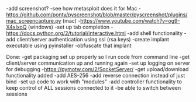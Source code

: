-add screenshot?
	-see how metasploit does it for Mac
	-https://github.com/ponty/pyscreenshot/blob/master/pyscreenshot/plugins/mac_screencapture.py (mac)
	-https://www.youtube.com/watch?v=og9-X4xIxoQ (windows)
-set up tab completion
	-https://docs.python.org/2/tutorial/interactive.html
-add shell functionality
-add client/server authentication using ssl (rsa keys)
-create implant executable using pyinstaller
-obfuscate that implant
	
Done:
-get packaging set up properly so I run code from command line
-get client/server communication up and running again
-set up logging on server for debugging
	-https://pymotw.com/2/SocketServer/
-get upload/download functionality added
-add AES-256
-add reverse connection instead of just bind
-set up code to work with "modules"
-add controller functionality to keep control of ALL sessions connected to it
	-be able to switch between sessions
